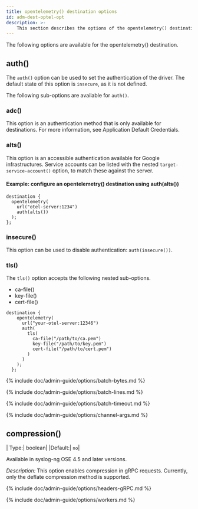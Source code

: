 ```yaml
---
title: opentelemetry() destination options 
id: adm-dest-optel-opt
description: >-
    This section describes the options of the opentelemetry() destination in {{ site.product.short_name }}.
---
```


The following options are available for the opentelemetry() destination.

## auth()

The `auth()` option can be used to set the authentication of the driver. The default state of this option is `insecure`, as it is not defined.

The following sub-options are available for `auth()`.

### adc()

This option is an authentication method that is only available for destinations. For more information, see Application Default Credentials.

### alts()

This option is an accessible authentication available for Google infrastructures. Service accounts can be listed with the nested `target-service-account()` option, to match these against the server.

#### Example: configure an opentelemetry() destination using auth(alts())

```config
destination {
  opentelemetry(
    url("otel-server:1234")
    auth(alts())
  );
};

```

### insecure()

This option can be used to disable authentication: `auth(insecure())`.

### tls()

The `tls()` option accepts the following nested sub-options.
* ca-file()
* key-file()
* cert-file()

```config
destination {
    opentelemetry(
      url("your-otel-server:12346")
      auth(
        tls(
          ca-file("/path/to/ca.pem")
          key-file("/path/to/key.pem")
          cert-file("/path/to/cert.pem")
        )
      )
    );
  };
```
{% include doc/admin-guide/options/batch-bytes.md %}

{% include doc/admin-guide/options/batch-lines.md %}

{% include doc/admin-guide/options/batch-timeout.md %}

{% include doc/admin-guide/options/channel-args.md %}

## compression()

|   Type:|       boolean|
|Default:|          `no`|

Available in syslog-ng OSE 4.5 and later versions.

*Description:* This option enables compression in gRPC requests. Currently, only the deflate compression method is supported.

{% include doc/admin-guide/options/headers-gRPC.md %}

{% include doc/admin-guide/options/workers.md %}

